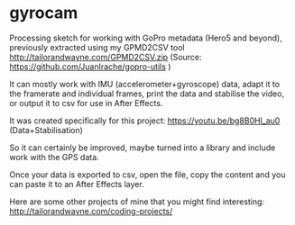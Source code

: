 # gyrocam

Processing sketch for working with GoPro metadata (Hero5 and beyond), previously extracted using my GPMD2CSV tool http://tailorandwayne.com/GPMD2CSV.zip (Source: https://github.com/JuanIrache/gopro-utils )

It can mostly work with IMU (accelerometer+gyroscope) data, adapt it to the framerate and individual frames, print the data and stabilise the video, or output it to csv for use in After Effects.

It was created specifically for this project: https://youtu.be/bg8B0Hl_au0 (Data+Stabilisation)

So it can certainly be improved, maybe turned into a library and include work with the GPS data.

Once your data is exported to csv, open the file, copy the content and you can paste it to an After Effects layer.

Here are some other projects of mine that you might find interesting: http://tailorandwayne.com/coding-projects/
